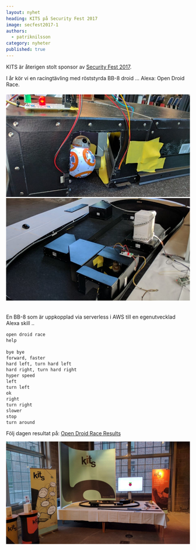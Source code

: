 ```yaml
---
layout: nyhet
heading: KITS på Security Fest 2017
image: secfest2017-1
authors:
  - patriknilsson
category: nyheter
published: true
---
```

KITS är återigen stolt sponsor av [Security Fest 2017](https://securityfest.com).

I år kör vi en racingtävling med röststyrda BB-8 droid ... Alexa: Open Droid Race.
###### ![](/images/nyheter/secfest2017-2-small@2x.jpg)![](/images/nyheter/secfest2017-3-small@2x.jpg)

En BB-8 som är uppkopplad via serverless i AWS till en egenutvecklad Alexa skill ..

```
open droid race
help

bye bye
forward, faster
hard left, turn hard left
hard right, turn hard right
hyper speed
left
turn left
ok
right
turn right
slower
stop
turn around
```

Följ dagen resultat på: [Open Droid Race Results](https://kits.se/secfest/)

![](/images/nyheter/secfest2017-1.jpg)
